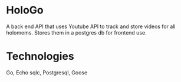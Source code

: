 # HoloGo
A back end API that uses Youtube API to track and store videos
for all holomems. Stores them in a postgres db for frontend use.

# Technologies
Go, Echo sqlc, Postgresql, Goose
